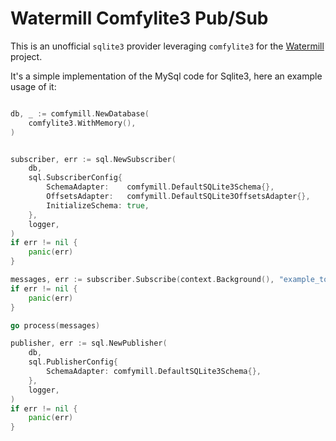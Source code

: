 # Watermill Comfylite3 Pub/Sub

This is an unofficial `sqlite3` provider leveraging `comfylite3` for the [Watermill](https://watermill.io/) project.

It's a simple implementation of the MySql code for Sqlite3, here an example usage of it:

```go

db, _ := comfymill.NewDatabase(
    comfylite3.WithMemory(),
)


subscriber, err := sql.NewSubscriber(
    db,
    sql.SubscriberConfig{
        SchemaAdapter:    comfymill.DefaultSQLite3Schema{},
        OffsetsAdapter:   comfymill.DefaultSQLite3OffsetsAdapter{},
        InitializeSchema: true,
    },
    logger,
)
if err != nil {
    panic(err)
}

messages, err := subscriber.Subscribe(context.Background(), "example_topic")
if err != nil {
    panic(err)
}

go process(messages)

publisher, err := sql.NewPublisher(
    db,
    sql.PublisherConfig{
        SchemaAdapter: comfymill.DefaultSQLite3Schema{},
    },
    logger,
)
if err != nil {
    panic(err)
}

```